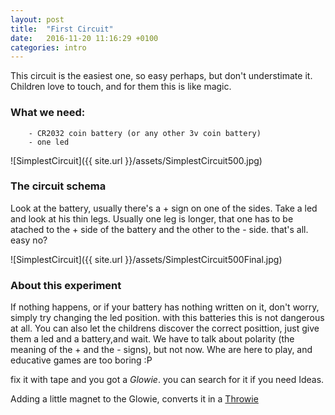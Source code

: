 ```yaml
---
layout: post
title:  "First Circuit"
date:   2016-11-20 11:16:29 +0100
categories: intro 
---
```

This circuit is the easiest one, so easy perhaps, but don't understimate it. Children love to touch, and for them this is like magic. 

### What we need:
      
        - CR2032 coin battery (or any other 3v coin battery)
        - one led 

![SimplestCircuit]({{ site.url }}/assets/SimplestCircuit500.jpg)

### The circuit schema

Look at the battery, usually there's a + sign on one of the sides. Take a led and look at his thin legs. Usually one leg is longer, that one has to be atached to the + side of the battery and the other to the - side.
that's all. easy no?

![SimplestCircuit]({{ site.url }}/assets/SimplestCircuit500Final.jpg)

### About this experiment

If nothing happens, or if your battery has nothing written on it, don't worry, simply try changing the led position. with this batteries this is not dangerous at all.
You can also let the childrens discover the correct posittion, just give them a led and a battery,and wait.
We have to talk about polarity (the meaning of the + and the - signs), but not now. Whe are here to play, and educative games are too boring :P 

fix it with tape and you got a *Glowie*. you can search for it if you need Ideas.

Adding  a little magnet to the Glowie, converts it in a  [Throwie](https://en.wikipedia.org/wiki/LED_art#LED_throwies)
